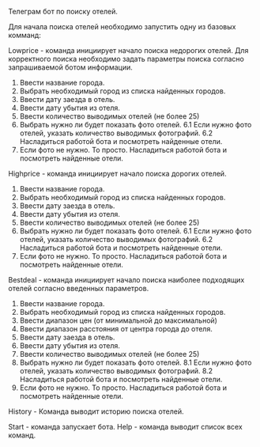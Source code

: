 Телеграм бот по поиску отелей.

Для начала поиска отелей необходимо запустить одну из базовых комманд:

Lowprice - команда инициирует начало поиска недорогих отелей.
Для корректного поиска необходимо задать параметры поиска согласно 
запрашиваемой ботом информации.
1. Ввести название города.
2. Выбрать необходимый город из списка найденных городов.
3. Ввести дату заезда в отель.
4. Ввести дату убытия из отеля.
5. Ввести количество выводимых отелей (не более 25)
6. Выбрать нужно ли будет показать фото отелей.
6.1 Если нужно фото отелей, указать количество выводимых фотографий.
6.2 Насладиться работой бота и посмотреть найденные отели.
7. Если фото не нужно. То просто. Насладиться работой бота и посмотреть найденные отели.

Highprice - команда инициирует начало поиска дорогих отелей.
1. Ввести название города.
2. Выбрать необходимый город из списка найденных городов.
3. Ввести дату заезда в отель.
4. Ввести дату убытия из отеля.
5. Ввести количество выводимых отелей (не более 25)
6. Выбрать нужно ли будет показать фото отелей.
6.1 Если нужно фото отелей, указать количество выводимых фотографий.
6.2 Насладиться работой бота и посмотреть найденные отели.
7. Если фото не нужно. То просто. Насладиться работой бота и посмотреть найденные отели.

Bestdeal - команда инициирует начало поиска наиболее подходящих отелей согласно введенных параметров.
1. Ввести название города.
2. Выбрать необходимый город из списка найденных городов.
3. Ввести диапазон цен (от минимальной до максимальной)
4. Ввести диапазон расстояния от центра города до отеля.
5. Ввести дату заезда в отель.
6. Ввести дату убытия из отеля.
7. Ввести количество выводимых отелей (не более 25)
8. Выбрать нужно ли будет показать фото отелей.
8.1 Если нужно фото отелей, указать количество выводимых фотографий.
8.2 Насладиться работой бота и посмотреть найденные отели.
9. Если фото не нужно. То просто. Насладиться работой бота и посмотреть найденные отели.


History - Команда выводит историю поиска отелей.

Start - команда запускает бота.
Help - команда выводит список всех команд.